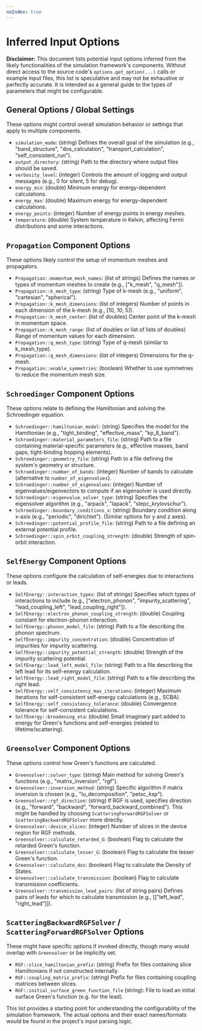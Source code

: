 ```yaml
---
noIndex: true
---
```


# Inferred Input Options

**Disclaimer:** This document lists potential input options inferred from the likely functionalities of the simulation framework's components. Without direct access to the source code's `options.get_option(...)` calls or example input files, this list is speculative and may not be exhaustive or perfectly accurate. It is intended as a general guide to the types of parameters that might be configurable.

## General Options / Global Settings

These options might control overall simulation behavior or settings that apply to multiple components.

* `simulation_mode`: (string) Defines the overall goal of the simulation (e.g., "band\_structure", "dos\_calculation", "transport\_calculation", "self\_consistent\_run").
* `output_directory`: (string) Path to the directory where output files should be saved.
* `verbosity_level`: (integer) Controls the amount of logging and output messages (e.g., 0 for silent, 5 for debug).
* `energy_min`: (double) Minimum energy for energy-dependent calculations.
* `energy_max`: (double) Maximum energy for energy-dependent calculations.
* `energy_points`: (integer) Number of energy points in energy meshes.
* `temperature`: (double) System temperature in Kelvin, affecting Fermi distributions and some interactions.

## `Propagation` Component Options

These options likely control the setup of momentum meshes and propagators.

* `Propagation::momentum_mesh_names`: (list of strings) Defines the names or types of momentum meshes to create (e.g., \["k\_mesh", "q\_mesh"]).
* `Propagation::k_mesh_type`: (string) Type of k-mesh (e.g., "uniform", "cartesian", "spherical").
* `Propagation::k_mesh_dimensions`: (list of integers) Number of points in each dimension of the k-mesh (e.g., \[10, 10, 5]).
* `Propagation::k_mesh_center`: (list of doubles) Center point of the k-mesh in momentum space.
* `Propagation::k_mesh_range`: (list of doubles or list of lists of doubles) Range of momentum values for each dimension.
* `Propagation::q_mesh_type`: (string) Type of q-mesh (similar to k\_mesh\_type).
* `Propagation::q_mesh_dimensions`: (list of integers) Dimensions for the q-mesh.
* `Propagation::enable_symmetries`: (boolean) Whether to use symmetries to reduce the momentum mesh size.

## `Schroedinger` Component Options

These options relate to defining the Hamiltonian and solving the Schroedinger equation.

* `Schroedinger::hamiltonian_model`: (string) Specifies the model for the Hamiltonian (e.g., "tight\_binding", "effective\_mass", "kp\_8\_band").
* `Schroedinger::material_parameters_file`: (string) Path to a file containing material-specific parameters (e.g., effective masses, band gaps, tight-binding hopping elements).
* `Schroedinger::geometry_file`: (string) Path to a file defining the system's geometry or structure.
* `Schroedinger::number_of_bands`: (integer) Number of bands to calculate (alternative to `number_of_eigenvalues`).
* `Schroedinger::number_of_eigenvalues`: (integer) Number of eigenvalues/eigenvectors to compute if an eigensolver is used directly.
* `Schroedinger::eigenvalue_solver_type`: (string) Specifies the eigensolver algorithm (e.g., "arpack", "lapack", "slepc\_krylovschur").
* `Schroedinger::boundary_conditions_x`: (string) Boundary condition along x-axis (e.g., "periodic", "dirichlet"). (Similar options for y and z axes).
* `Schroedinger::potential_profile_file`: (string) Path to a file defining an external potential profile.
* `Schroedinger::spin_orbit_coupling_strength`: (double) Strength of spin-orbit interaction.

## `SelfEnergy` Component Options

These options configure the calculation of self-energies due to interactions or leads.

* `SelfEnergy::interaction_types`: (list of strings) Specifies which types of interactions to include (e.g., \["electron\_phonon", "impurity\_scattering", "lead\_coupling\_left", "lead\_coupling\_right"]).
* `SelfEnergy::electron_phonon_coupling_strength`: (double) Coupling constant for electron-phonon interaction.
* `SelfEnergy::phonon_model_file`: (string) Path to a file describing the phonon spectrum.
* `SelfEnergy::impurity_concentration`: (double) Concentration of impurities for impurity scattering.
* `SelfEnergy::impurity_potential_strength`: (double) Strength of the impurity scattering potential.
* `SelfEnergy::lead_left_model_file`: (string) Path to a file describing the left lead for its self-energy calculation.
* `SelfEnergy::lead_right_model_file`: (string) Path to a file describing the right lead.
* `SelfEnergy::self_consistency_max_iterations`: (integer) Maximum iterations for self-consistent self-energy calculations (e.g., SCBA).
* `SelfEnergy::self_consistency_tolerance`: (double) Convergence tolerance for self-consistent calculations.
* `SelfEnergy::broadening_eta`: (double) Small imaginary part added to energy for Green's functions and self-energies (related to lifetime/scattering).

## `Greensolver` Component Options

These options control how Green's functions are calculated.

* `Greensolver::solver_type`: (string) Main method for solving Green's functions (e.g., "matrix\_inversion", "rgf").
* `Greensolver::inversion_method`: (string) Specific algorithm if matrix inversion is chosen (e.g., "lu\_decomposition", "petsc\_ksp").
* `Greensolver::rgf_direction`: (string) If RGF is used, specifies direction (e.g., "forward", "backward", "forward\_backward\_combined"). This might be handled by choosing `ScatteringForwardRGFSolver` or `ScatteringBackwardRGFSolver` more directly.
* `Greensolver::device_slices`: (integer) Number of slices in the device region for RGF methods.
* `Greensolver::calculate_retarded_G`: (boolean) Flag to calculate the retarded Green's function.
* `Greensolver::calculate_lesser_G`: (boolean) Flag to calculate the lesser Green's function.
* `Greensolver::calculate_dos`: (boolean) Flag to calculate the Density of States.
* `Greensolver::calculate_transmission`: (boolean) Flag to calculate transmission coefficients.
* `Greensolver::transmission_lead_pairs`: (list of string pairs) Defines pairs of leads for which to calculate transmission (e.g., \[\["left\_lead", "right\_lead"]]).

## `ScatteringBackwardRGFSolver` / `ScatteringForwardRGFSolver` Options

These might have specific options if invoked directly, though many would overlap with `Greensolver` or be implicitly set.

* `RGF::slice_hamiltonian_prefix`: (string) Prefix for files containing slice Hamiltonians if not constructed internally.
* `RGF::coupling_matrix_prefix`: (string) Prefix for files containing coupling matrices between slices.
* `RGF::initial_surface_green_function_file` (string): File to load an initial surface Green's function (e.g. for the lead).

This list provides a starting point for understanding the configurability of the simulation framework. The actual options and their exact names/formats would be found in the project's input parsing logic.
